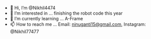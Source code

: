 - 👋 Hi, I’m @Nikhil4474
- 👀 I’m interested in ... finishing the robot code this year
- 🌱 I’m currently learning ... A-Frame
- 📫 How to reach me ... Email: ninuganti15@gmail.com, Instagram: @Nikhil77477

<!---
Nikhil4474/Nikhil4474 is a ✨ special ✨ repository because its `README.md` (this file) appears on your GitHub profile.
You can click the Preview link to take a look at your changes.
--->
